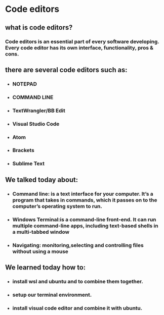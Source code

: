 #  Code editors

 ## what is code editors?
 ### Code editors is an essential part of every software developing. Every code editor has its own interface, functionality, pros & cons.


## there are several code editors such as:
- ### NOTEPAD
- ### COMMAND LINE
- ### TextWrangler/BB Edit
- ### Visual Studio Code
- ### Atom
- ### Brackets
- ### Sublime Text

## We talked today about:
- ### Command line: is a text interface for your computer. It’s a program that takes in commands, which it passes on to the computer’s operating system to run.
- ### Windows Terminal:is a command-line front-end. It can run multiple command-line apps, including text-based shells in a multi-tabbed window
- ### Navigating: monitoring,selecting  and controlling files without using a mouse

## We learned today how to:
- ### install wsl and ubuntu and to combine them together.
- ### setup our terminal environment.
- ### install visual code editor and combine it with ubuntu.
